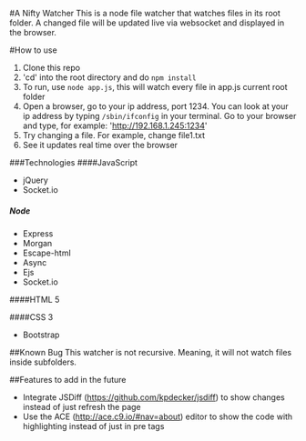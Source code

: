 #A Nifty Watcher
This is a node file watcher that watches files in its root folder. A changed file will be updated live via websocket and displayed in the browser.

#How to use
1. Clone this repo
2. 'cd' into the root directory and do `npm install`
3. To run, use `node app.js`, this will watch every file in app.js current root folder
4.  Open a browser, go to your ip address, port 1234. You can look at your ip address by typing `/sbin/ifconfig` in your terminal.  Go to your browser and type, for example: 'http://192.168.1.245:1234'
5. Try changing a file.  For example, change file1.txt
6. See it updates real time over the browser

###Technologies
####JavaScript
* jQuery
* Socket.io

##### Node
* Express
* Morgan
* Escape-html
* Async
* Ejs
* Socket.io

####HTML 5

####CSS 3
* Bootstrap

##Known Bug
This watcher is not recursive.  Meaning, it will not watch files inside subfolders.

##Features to add in the future
* Integrate JSDiff (https://github.com/kpdecker/jsdiff) to show changes instead of just refresh the page
* Use the ACE (http://ace.c9.io/#nav=about) editor to show the code with highlighting instead of just in pre tags
